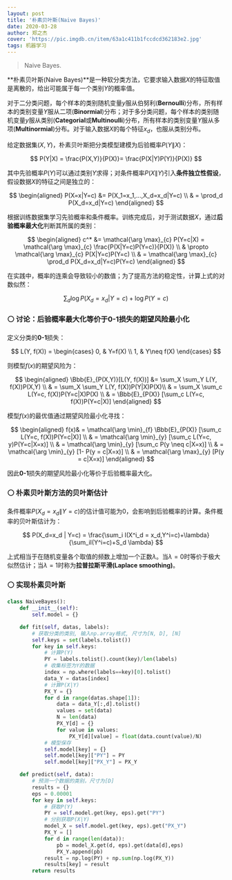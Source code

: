 ```yaml
---
layout: post
title: '朴素贝叶斯(Naive Bayes)'
date: 2020-03-28
author: 郑之杰
cover: 'https://pic.imgdb.cn/item/63a1c411b1fccdcd362183e2.jpg'
tags: 机器学习
---
```


> Naive Bayes.

**朴素贝叶斯(Naive Bayes)**是一种软分类方法，它要求输入数据$X$的特征取值是离散的，给出可能属于每一个类别$Y$的概率值。

对于二分类问题，每个样本的类别随机变量$y$服从伯努利(**Bernoulli**)分布，所有样本的类别变量$Y$服从二项(**Binormial**)分布；对于多分类问题，每个样本的类别随机变量$y$服从类别(**Categorial**或**Multinoulli**)分布，所有样本的类别变量$Y$服从多项(**Multinormial**)分布。对于输入数据$X$的每个特征$x_d$，也服从类别分布。

给定数据集$(X,Y)$，朴素贝叶斯把分类模型建模为后验概率$P(Y\|X)$：

$$ P(Y|X) = \frac{P(X,Y)}{P(X)}= \frac{P(X|Y)P(Y)}{P(X)} $$

其中先验概率$P(Y)$可以通过类别$Y$求得；对条件概率$P(X\|Y)$引入**条件独立性假设**，假设数据$X$的特征之间是独立的：

$$ \begin{aligned} P(X=x|Y=c) &= P(X_1=x_1,...,X_d=x_d|Y=c) \\ & = \prod_d P(X_d=x_d|Y=c) \end{aligned} $$

根据训练数据集学习先验概率和条件概率。训练完成后，对于测试数据$X$，通过**后验概率最大化**判断其所属的类别：

$$ \begin{aligned} c^* &= \mathcal{\arg \max}_{c} P(Y=c|X) = \mathcal{\arg \max}_{c} \frac{P(X|Y=c)P(Y=c)}{P(X)} \\ & \propto  \mathcal{\arg \max}_{c} P(X|Y=c)P(Y=c) \\ & =  \mathcal{\arg \max}_{c} \prod_d P(X_d=x_d|Y=c)P(Y=c) \end{aligned} $$

在实践中，概率的连乘会导致较小的数值；为了提高方法的稳定性，计算上式的对数似然：

$$ \sum_d \log P(X_d=x_d|Y=c) + \log P(Y=c) $$

### ⚪ 讨论：后验概率最大化等价于0-1损失的期望风险最小化

定义分类的**0-1**损失：

$$ L(Y, f(X)) = \begin{cases} 0, & Y=f(X) \\ 1, & Y\neq f(X) \end{cases} $$

则模型$f(x)$的期望风险为：

$$ \begin{aligned} \Bbb{E}_{P(X,Y)}[L(Y, f(X))] &= \sum_X \sum_Y L(Y, f(X))P(X,Y) \\ & = \sum_X \sum_Y L(Y, f(X))P(Y|X)P(X)\\ & = \sum_X \sum_c L(Y=c, f(X))P(Y=c|X)P(X) \\ & = \Bbb{E}_{P(X)} [\sum_c L(Y=c, f(X))P(Y=c|X)] \end{aligned} $$

模型$f(x)$的最优值通过期望风险最小化寻找：

$$ \begin{aligned} f(x)& = \mathcal{\arg \min}_{f} \Bbb{E}_{P(X)} [\sum_c L(Y=c, f(X))P(Y=c|X)] \\ & = \mathcal{\arg \min}_{y}  [\sum_c L(Y=c, y)P(Y=c|X=x)] \\ & = \mathcal{\arg \min}_{y}  [\sum_c P(y \neq c|X=x)] \\ & = \mathcal{\arg \min}_{y}  [1- P(y = c|X=x)] \\ & = \mathcal{\arg \max}_{y}  [P(y = c|X=x)] \end{aligned} $$

因此**0-1**损失的期望风险最小化等价于后验概率最大化。

### ⚪ 朴素贝叶斯方法的贝叶斯估计

条件概率$P(X_d=x_d \| Y=c)$的估计值可能为$0$，会影响到后验概率的计算。条件概率的贝叶斯估计为：

$$ P(X_d=x_d | Y=c) = \frac{\sum_i I(X^i_d = x_d,Y^i=c)+\lambda}{\sum_iI(Y^i=c)+S_d \lambda} $$

上式相当于在随机变量各个取值的频数上增加一个正数$\lambda$。当$\lambda=0$时等价于极大似然估计；当$\lambda=1$时称为**拉普拉斯平滑(Laplace smoothing)**。

### ⚪ 实现朴素贝叶斯

```python
class NaiveBayes():
    def __init__(self):
        self.model = {}

    def fit(self, datas, labels):
        # 获取分类的类别, 输入np.array格式, 尺寸为[N, D], [N]
        self.keys = set(labels.tolist())        
        for key in self.keys:
            # 计算P(Y)
            PY = labels.tolist().count(key)/len(labels)
            # 收集标签为Y的数据
            index = np.where(labels==key)[0].tolist()
            data_Y = datas[index]
            # 计算P(X|Y)
            PX_Y = {}
            for d in range(datas.shape[1]):
                data = data_Y[:,d].tolist()
                values = set(data)
                N = len(data)
                PX_Y[d] = {}
                for value in values:
                    PX_Y[d][value] = float(data.count(value)/N)
            # 模型保存
            self.model[key] = {}
            self.model[key]["PY"] = PY
            self.model[key]["PX_Y"] = PX_Y

    def predict(self, data):
        # 预测一个数据的类别，尺寸为[D]
        results = {}
        eps = 0.00001
        for key in self.keys:
            # 获取P(Y)
            PY = self.model.get(key, eps).get("PY")
            # 分别获取P(X|Y)
            model_X = self.model.get(key, eps).get("PX_Y")
            PX_Y = []
            for d in range(len(data)):
                pb = model_X.get(d, eps).get(data[d],eps)
                PX_Y.append(pb)
            result = np.log(PY) + np.sum(np.log(PX_Y))
            results[key] = result
        return results
```
